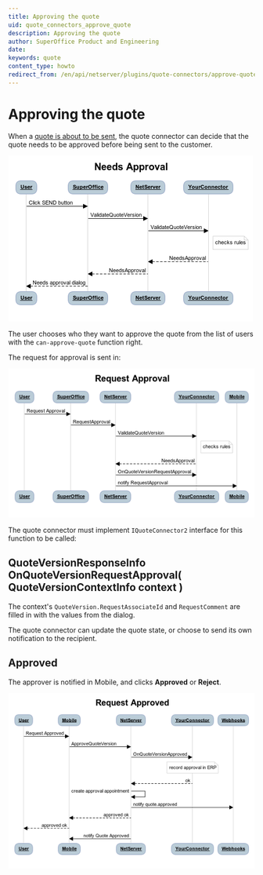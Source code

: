 ```yaml
---
title: Approving the quote
uid: quote_connectors_approve_quote
description: Approving the quote
author: SuperOffice Product and Engineering
date:
keywords: quote
content_type: howto
redirect_from: /en/api/netserver/plugins/quote-connectors/approve-quote
---
```


# Approving the quote

When a [quote is about to be sent][1], the quote connector can decide that the quote needs to be approved before being sent to the customer.

![Quote needs approval before sending][img1]

The user chooses who they want to approve the quote from the list of users with the `can-approve-quote` function right.

The request for approval is sent in:

![Quote approval request][img2]

The quote connector must implement `IQuoteConnector2` interface for this function to be called:

## QuoteVersionResponseInfo OnQuoteVersionRequestApproval( QuoteVersionContextInfo context )

The context's `QuoteVersion.RequestAssociateId` and `RequestComment` are filled in with the values from the dialog.

The quote connector can update the quote state, or choose to send its own notification to the recipient.

## Approved

The approver is notified in Mobile, and clicks **Approved** or **Reject**.

![Quote is approved][img3]

<!-- Referenced links -->
[1]: send-quote.md

<!-- Referenced images -->
[img1]: media/needs-approval.png
[img2]: media/request-approval.png
[img3]: media/request-approved.png
